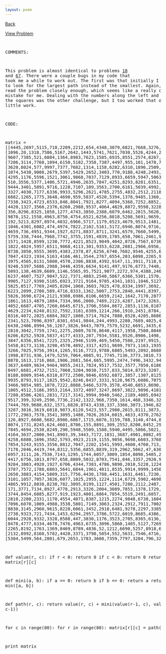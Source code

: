 ```yaml
---
layout: poem
---
```



<html><head><title>Euler - Problem 81</title>
<script type="text/javascript">

  var _gaq = _gaq || [];
  _gaq.push(['_setAccount', 'UA-16960753-5']);
  _gaq.push(['_trackPageview']);

  (function() {
    var ga = document.createElement('script'); ga.type = 'text/javascript'; ga.async = true;
    ga.src = ('https:' == document.location.protocol ? 'https://ssl' : 'http://www') + '.google-analytics.com/ga.js';
    var s = document.getElementsByTagName('script')[0]; s.parentNode.insertBefore(ga, s);
  })();

</script></head><body><p><a href="../index.html">Back</a></p>
<p><a href="http://projecteuler.net/problem=81" target="_blank">View Problem</a></p>
<pre>

COMMENTS:

This problem is almost identical to problems <a href="18.html">18</a> and <a href="67.html">67</a>. There were a 
couple bugs in my code that took me a while to work out. The first was 
that initially I set the code to look for the largest path instead of the 
smallest. Again, I didn't read the problem closely enough, which seems 
like a really common mistake for me. Dealing with the numbers along the 
left and top sides of the squares was the other challenge, but I too 
worked that out after a little work.


CODE:

matrix = [[4445,2697,5115,718,2209,2212,654,4348,3079,6821,7668,3276,8874,4190,3785,2752,9473,7817,9137,496,7338,3434,7152,4355,4552,7917,7827,2460,2350,691,3514,5880,3145,7633,7199,3783,5066,7487,3285,1084,8985,760,872,8609,8051,1134,9536,5750,9716,9371,7619,5617,275,9721,2997,2698,1887,8825,6372,3014,2113,7122,7050,6775,5948,2758,1219,3539,348,7989,2735,9862,1263,8089,6401,9462,3168,2758,3748,5870], [1096,20,1318,7586,5167,2642,1443,5741,7621,7030,5526,4244,2348,4641,9827,2448,6918,5883,3737,300,7116,6531,567,5997,3971,6623,820,6148,3287,1874,7981,8424,7672,7575,6797,6717,1078,5008,4051,8795,5820,346,1851,6463,2117,6058,3407,8211,117,4822,1317,4377,4434,5925,8341,4800,1175,4173,690,8978,7470,1295,3799,8724,3509,9849,618,3320,7068,9633,2384,7175,544,6583,1908,9983,481,4187,9353,9377], [9607,7385,521,6084,1364,8983,7623,1585,6935,8551,2574,8267,4781,3834,2764,2084,2669,4656,9343,7709,2203,9328,8004,6192,5856,3555,2260,5118,6504,1839,9227,1259,9451,1388,7909,5733,6968,8519,9973,1663,5315,7571,3035,4325,4283,2304,6438,3815,9213,9806,9536,196,5542,6907,2475,1159,5820,9075,9470,2179,9248,1828,4592,9167,3713,4640,47,3637,309,7344,6955,346,378,9044,8635,7466,5036,9515,6385,9230], [7206,3114,7760,1094,6150,5182,7358,7387,4497,955,101,1478,7777,6966,7010,8417,6453,4955,3496,107,449,8271,131,2948,6185,784,5937,8001,6104,8282,4165,3642,710,2390,575,715,3089,6964,4217,192,5949,7006,715,3328,1152,66,8044,4319,1735,146,4818,5456,6451,4113,1063,4781,6799,602,1504,6245,6550,1417,1343,2363,3785,5448,4545,9371,5420,5068,4613,4882,4241,5043,7873,8042,8434,3939,9256,2187], [3620,8024,577,9997,7377,7682,1314,1158,6282,6310,1896,2509,5436,1732,9480,706,496,101,6232,7375,2207,2306,110,6772,3433,2878,8140,5933,8688,1399,2210,7332,6172,6403,7333,4044,2291,1790,2446,7390,8698,5723,3678,7104,1825,2040,140,3982,4905,4160,2200,5041,2512,1488,2268,1175,7588,8321,8078,7312,977,5257,8465,5068,3453,3096,1651,7906,253,9250,6021,8791,8109,6651,3412,345,4778,5152,4883,7505], [1074,5438,9008,2679,5397,5429,2652,3403,770,9188,4248,2493,4361,8327,9587,707,9525,5913,93,1899,328,2876,3604,673,8576,6908,7659,2544,3359,3883,5273,6587,3065,1749,3223,604,9925,6941,2823,8767,7039,3290,3214,1787,7904,3421,7137,9560,8451,2669,9219,6332,1576,5477,6755,8348,4164,4307,2984,4012,6629,1044,2874,6541,4942,903,1404,9125,5160,8836,4345,2581,460,8438,1538,5507,668,3352,2678,6942], [4295,1176,5596,1521,3061,9868,7037,7129,8933,6659,5947,5063,3653,9447,9245,2679,767,714,116,8558,163,3927,8779,158,5093,2447,5782,3967,1716,931,7772,8164,1117,9244,5783,7776,3846,8862,6014,2330,6947,1777,3112,6008,3491,1906,5952,314,4602,8994,5919,9214,3995,5026,7688,6809,5003,3128,2509,7477,110,8971,3982,8539,2980,4689,6343,5411,2992,5270,5247,9260,2269,7474,1042,7162,5206,1232,4556,4757], [510,3556,5377,1406,5721,4946,2635,7847,4251,8293,8281,6351,4912,287,2870,3380,3948,5322,3840,4738,9563,1906,6298,3234,8959,1562,6297,8835,7861,239,6618,1322,2553,2213,5053,5446,4402,6500,5182,8585,6900,5756,9661,903,5186,7687,5998,7997,8081,8955,4835,6069,2621,1581,732,9564,1082,1853,5442,1342,520,1737,3703,5321,4793,2776,1508,1647,9101,2499,6891,4336,7012,3329,3212,1442,9993,3988,4930,7706], [9444,3401,5891,9716,1228,7107,109,3563,2700,6161,5039,4992,2242,8541,7372,2067,1294,3058,1306,320,8881,5756,9326,411,8650,8824,5495,8282,8397,2000,1228,7817,2099,6473,3571,5994,4447,1299,5991,543,7874,2297,1651,101,2093,3463,9189,6872,6118,872,1008,1779,2805,9084,4048,2123,5877,55,3075,1737,9459,4535,6453,3644,108,5982,4437,5213,1340,6967,9943,5815,669,8074,1838,6979,9132,9315,715,5048], [3327,4030,7177,6336,9933,5296,2621,4785,2755,4832,2512,2118,2244,4407,2170,499,7532,9742,5051,7687,970,6924,3527,4694,5145,1306,2165,5940,2425,8910,3513,1909,6983,346,6377,4304,9330,7203,6605,3709,3346,970,369,9737,5811,4427,9939,3693,8436,5566,1977,3728,2399,3985,8303,2492,5366,9802,9193,7296,1033,5060,9144,2766,1151,7629,5169,5995,58,7619,7565,4208,1713,6279,3209,4908,9224,7409,1325,8540], [6882,1265,1775,3648,4690,959,5837,4520,5394,1378,9485,1360,4018,578,9174,2932,9890,3696,116,1723,1178,9355,7063,1594,1918,8574,7594,7942,1547,6166,7888,354,6932,4651,1010,7759,6905,661,7689,6092,9292,3845,9605,8443,443,8275,5163,7720,7265,6356,7779,1798,1754,5225,6661,1180,8024,5666,88,9153,1840,3508,1193,4445,2648,3538,6243,6375,8107,5902,5423,2520,1122,5015,6113,8859,9370,966,8673,2442], [7338,3423,4723,6533,848,8041,7921,8277,4094,5368,7252,8852,9166,2250,2801,6125,8093,5738,4038,9808,7359,9494,601,9116,4946,2702,5573,2921,9862,1462,1269,2410,4171,2709,7508,6241,7522,615,2407,8200,4189,5492,5649,7353,2590,5203,4274,710,7329,9063,956,8371,3722,4253,4785,1194,4828,4717,4548,940,983,2575,4511,2938,1827,2027,2700,1236,841,5760,1680,6260,2373,3851,1841,4968,1172,5179,7175,3509], [4420,1327,3560,2376,6260,2988,9537,4064,4829,8872,9598,3228,1792,7118,9962,9336,4368,9189,6857,1829,9863,6287,7303,7769,2707,8257,2391,2009,3975,4993,3068,9835,3427,341,8412,2134,4034,8511,6421,3041,9012,2983,7289,100,1355,7904,9186,6920,5856,2008,6545,8331,3655,5011,839,8041,9255,6524,3862,8788,62,7455,3513,5003,8413,3918,2076,7960,6108,3638,6999,3436,1441,4858,4181,1866,8731,7745,3744,1000], [356,8296,8325,1058,1277,4743,3850,2388,6079,6462,2815,5620,8495,5378,75,4324,3441,9870,1113,165,1544,1179,2834,562,6176,2313,6836,8839,2986,9454,5199,6888,1927,5866,8760,320,1792,8296,7898,6121,7241,5886,5814,2815,8336,1576,4314,3109,2572,6011,2086,9061,9403,3947,5487,9731,7281,3159,1819,1334,3181,5844,5114,9898,4634,2531,4412,6430,4262,8482,4546,4555,6804,2607,9421,686,8649,8860,7794,6672], [9870,152,1558,4963,8750,4754,6521,6256,8818,5208,5691,9659,8377,9725,5050,5343,2539,6101,1844,9700,7750,8114,5357,3001,8830,4438,199,9545,8496,43,2078,327,9397,106,6090,8181,8646,6414,7499,5450,4850,6273,5014,4131,7639,3913,6571,8534,9703,4391,7618,445,1320,5,1894,6771,7383,9191,4708,9706,6939,7937,8726,9382,5216,3685,2247,9029,8154,1738,9984,2626,9438,4167,6351,5060,29,1218,1239,4785], [192,5213,8297,8974,4032,6966,5717,1179,6523,4679,9513,1481,3041,5355,9303,9154,1389,8702,6589,7818,6336,3539,5538,3094,6646,6702,6266,2759,4608,4452,617,9406,8064,6379,444,5602,4950,1810,8391,1536,316,8714,1178,5182,5863,5110,5372,4954,1978,2971,5680,4863,2255,4630,5723,2168,538,1692,1319,7540,440,6430,6266,7712,7385,5702,620,641,3136,7350,1478,3155,2820,9109,6261,1122,4470,14,8493,2095], [1046,4301,6082,474,4974,7822,2102,5161,5172,6946,8074,9716,6586,9962,9749,5015,2217,995,5388,4402,7652,6399,6539,1349,8101,3677,1328,9612,7922,2879,231,5887,2655,508,4357,4964,3554,5930,6236,7384,4614,280,3093,9600,2110,7863,2631,6626,6620,68,1311,7198,7561,1768,5139,1431,221,230,2940,968,5283,6517,2146,1646,869,9402,7068,8645,7058,1765,9690,4152,2926,9504,2939,7504,6074,2944,6470,7859], [4659,736,4951,9344,1927,6271,8837,8711,3241,6579,7660,5499,5616,3743,5801,4682,9748,8796,779,1833,4549,8138,4026,775,4170,2432,4174,3741,7540,8017,2833,4027,396,811,2871,1150,9809,2719,9199,8504,1224,540,2051,3519,7982,7367,2761,308,3358,6505,2050,4836,5090,7864,805,2566,2409,6876,3361,8622,5572,5895,3280,441,7893,8105,1634,2929,274,3926,7786,6123,8233,9921,2674,5340,1445,203,4585,3837], [5759,338,7444,7968,7742,3755,1591,4839,1705,650,7061,2461,9230,9391,9373,2413,1213,431,7801,4994,2380,2703,6161,6878,8331,2538,6093,1275,5065,5062,2839,582,1014,8109,3525,1544,1569,8622,7944,2905,6120,1564,1839,5570,7579,1318,2677,5257,4418,5601,7935,7656,5192,1864,5886,6083,5580,6202,8869,1636,7907,4759,9082,5854,3185,7631,6854,5872,5632,5280,1431,2077,9717,7431,4256,8261,9680,4487,4752,4286], [1571,1428,8599,1230,7772,4221,8523,9049,4042,8726,7567,6736,9033,2104,4879,4967,6334,6716,3994,1269,8995,6539,3610,7667,6560,6065,874,848,4597,1711,7161,4811,6734,5723,6356,6026,9183,2586,5636,1092,7779,7923,8747,6887,7505,9909,1792,3233,4526,3176,1508,8043,720,5212,6046,4988,709,5277,8256,3642,1391,5803,1468,2145,3970,6301,7767,2359,8487,9771,8785,7520,856,1605,8972,2402,2386,991,1383,5963], [1822,4824,5957,6511,9868,4113,301,9353,6228,2881,2966,6956,9124,9574,9233,1601,7340,973,9396,540,4747,8590,9535,3650,7333,7583,4806,3593,2738,8157,5215,8472,2284,9473,3906,6982,5505,6053,7936,6074,7179,6688,1564,1103,6860,5839,2022,8490,910,7551,7805,881,7024,1855,9448,4790,1274,3672,2810,774,7623,4223,4850,6071,9975,4935,1915,9771,6690,3846,517,463,7624,4511,614,6394,3661,7409,1395,8127], [8738,3850,9555,3695,4383,2378,87,6256,6740,7682,9546,4255,6105,2000,1851,4073,8957,9022,6547,5189,2487,303,9602,7833,1628,4163,6678,3144,8589,7096,8913,5823,4890,7679,1212,9294,5884,2972,3012,3359,7794,7428,1579,4350,7246,4301,7779,7790,3294,9547,4367,3549,1958,8237,6758,3497,3250,3456,6318,1663,708,7714,6143,6890,3428,6853,9334,7992,591,6449,9786,1412,8500,722,5468,1371,108,3939,4199,2535], [7047,4323,1934,5163,4166,461,3544,2767,6554,203,6098,2265,9078,2075,4644,6641,8412,9183,487,101,7566,5622,1975,5726,2920,5374,7779,5631,3753,3725,2672,3621,4280,1162,5812,345,8173,9785,1525,955,5603,2215,2580,5261,2765,2990,5979,389,3907,2484,1232,5933,5871,3304,1138,1616,5114,9199,5072,7442,7245,6472,4760,6359,9053,7876,2564,9404,3043,9026,2261,3374,4460,7306,2326,966,828,3274,1712,3446], [3975,4565,8131,5800,4570,2306,8838,4392,9147,11,3911,7118,9645,4994,2028,6062,5431,2279,8752,2658,7836,994,7316,5336,7185,3289,1898,9689,2331,5737,3403,1124,2679,3241,7748,16,2724,5441,6640,9368,9081,5618,858,4969,17,2103,6035,8043,7475,2181,939,415,1617,8500,8253,2155,7843,7974,7859,1746,6336,3193,2617,8736,4079,6324,6645,8891,9396,5522,6103,1857,8979,3835,2475,1310,7422,610,8345,7615], [9248,5397,5686,2988,3446,4359,6634,9141,497,9176,6773,7448,1907,8454,916,1596,2241,1626,1384,2741,3649,5362,8791,7170,2903,2475,5325,6451,924,3328,522,90,4813,9737,9557,691,2388,1383,4021,1609,9206,4707,5200,7107,8104,4333,9860,5013,1224,6959,8527,1877,4545,7772,6268,621,4915,9349,5970,706,9583,3071,4127,780,8231,3017,9114,3836,7503,2383,1977,4870,8035,2379,9704,1037,3992,3642,1016,4303], [5093,138,4639,6609,1146,5565,95,7521,9077,2272,974,4388,2465,2650,722,4998,3567,3047,921,2736,7855,173,2065,4238,1048,5,6847,9548,8632,9194,5942,4777,7910,8971,6279,7253,2516,1555,1833,3184,9453,9053,6897,7808,8629,4877,1871,8055,4881,7639,1537,7701,2508,7564,5845,5023,2304,5396,3193,2955,1088,3801,6203,1748,3737,1276,13,4120,7715,8552,3047,2921,106,7508,304,1280,7140,2567,9135,5266], [6237,4607,7527,9047,522,7371,4883,2540,5867,6366,5301,1570,421,276,3361,527,6637,4861,2401,7522,5808,9371,5298,2045,5096,5447,7755,5115,7060,8529,4078,1943,1697,1764,5453,7085,960,2405,739,2100,5800,728,9737,5704,5693,1431,8979,6428,673,7540,6,7773,5857,6823,150,5869,8486,684,5816,9626,7451,5579,8260,3397,5322,6920,1879,2127,2884,5478,4977,9016,6165,6292,3062,5671,5968,78,4619,4763], [9905,7127,9390,5185,6923,3721,9164,9705,4341,1031,1046,5127,7376,6528,3248,4941,1178,7889,3364,4486,5358,9402,9158,8600,1025,874,1839,1783,309,9030,1843,845,8398,1433,7118,70,8071,2877,3904,8866,6722,4299,10,1929,5897,4188,600,1889,3325,2485,6473,4474,7444,6992,4846,6166,4441,2283,2629,4352,7775,1101,2214,9985,215,8270,9750,2740,8361,7103,5930,8664,9690,8302,9267,344,2077,1372,1880,9550], [5825,8517,7769,2405,8204,1060,3603,7025,478,8334,1997,3692,7433,9101,7294,7498,9415,5452,3850,3508,6857,9213,6807,4412,7310,854,5384,686,4978,892,8651,3241,2743,3801,3813,8588,6701,4416,6990,6490,3197,6838,6503,114,8343,5844,8646,8694,65,791,5979,2687,2621,2019,8097,1423,3644,9764,4921,3266,3662,5561,2476,8271,8138,6147,1168,3340,1998,9874,6572,9873,6659,5609,2711,3931,9567,4143,7833,8887], [6223,2099,2700,589,4716,8333,1362,5007,2753,2848,4441,8397,7192,8191,4916,9955,6076,3370,6396,6971,3156,248,3911,2488,4930,2458,7183,5455,170,6809,6417,3390,1956,7188,577,7526,2203,968,8164,479,8699,7915,507,6393,4632,1597,7534,3604,618,3280,6061,9793,9238,8347,568,9645,2070,5198,6482,5000,9212,6655,5961,7513,1323,3872,6170,3812,4146,2736,67,3151,5548,2781,9679,7564,5043,8587,1893,4531], [5826,3690,6724,2121,9308,6986,8106,6659,2142,1642,7170,2877,5757,6494,8026,6571,8387,9961,6043,9758,9607,6450,8631,8334,7359,5256,8523,2225,7487,1977,9555,8048,5763,2414,4948,4265,2427,8978,8088,8841,9208,9601,5810,9398,8866,9138,4176,5875,7212,3272,6759,5678,7649,4922,5422,1343,8197,3154,3600,687,1028,4579,2084,9467,4492,7262,7296,6538,7657,7134,2077,1505,7332,6890,8964,4879,7603,7400,5973,739], [1861,1613,4879,1884,7334,966,2000,7489,2123,4287,1472,3263,4726,9203,1040,4103,6075,6049,330,9253,4062,4268,1635,9960,577,1320,3195,9628,1030,4092,4979,6474,6393,2799,6967,8687,7724,7392,9927,2085,3200,6466,8702,265,7646,8665,7986,7266,4574,6587,612,2724,704,3191,8323,9523,3002,704,5064,3960,8209,2027,2758,8393,4875,4641,9584,6401,7883,7014,768,443,5490,7506,1852,2005,8850,5776,4487,4269], [4052,6687,4705,7260,6645,6715,3706,5504,8672,2853,1136,8187,8203,4016,871,1809,1366,4952,9294,5339,6872,2645,6083,7874,3056,5218,7485,8796,7401,3348,2103,426,8572,4163,9171,3176,948,7654,9344,3217,1650,5580,7971,2622,76,2874,880,2034,9929,1546,2659,5811,3754,7096,7436,9694,9960,7415,2164,953,2360,4194,2397,1047,2196,6827,575,784,2675,8821,6802,7972,5996,6699,2134,7577,2887,1412,4349,4380], [4629,2234,6240,8132,7592,3181,6389,1214,266,1910,2451,8784,2790,1127,6932,1447,8986,2492,5476,397,889,3027,7641,5083,5776,4022,185,3364,5701,2442,2840,4160,9525,4828,6602,2614,7447,3711,4505,7745,8034,6514,4907,2605,7753,6958,7270,6936,3006,8968,439,2326,4652,3085,3425,9863,5049,5361,8688,297,7580,8777,7916,6687,8683,7141,306,9569,2384,1500,3346,4601,7329,9040,6097,2727,6314,4501,4974,2829], [8316,4072,2025,6884,3027,1808,5714,7624,7880,8528,4205,8686,7587,3230,1139,7273,6163,6986,3914,9309,1464,9359,4474,7095,2212,7302,2583,9462,7532,6567,1606,4436,8981,5612,6796,4385,5076,2007,6072,3678,8331,1338,3299,8845,4783,8613,4071,1232,6028,2176,3990,2148,3748,103,9453,538,6745,9110,926,3125,473,5970,8728,7072,9062,1404,1317,5139,9862,6496,6062,3338,464,1600,2532,1088,8232,7739,8274,3873], [2341,523,7096,8397,8301,6541,9844,244,4993,2280,7689,4025,4196,5522,7904,6048,2623,9258,2149,9461,6448,8087,7245,1917,8340,7127,8466,5725,6996,3421,5313,512,9164,9837,9794,8369,4185,1488,7210,1524,1016,4620,9435,2478,7765,8035,697,6677,3724,6988,5853,7662,3895,9593,1185,4727,6025,5734,7665,3070,138,8469,6748,6459,561,7935,8646,2378,462,7755,3115,9690,8877,3946,2728,8793,244,6323,8666,4271], [6430,2406,8994,56,1267,3826,9443,7079,7579,5232,6691,3435,6718,5698,4144,7028,592,2627,217,734,6194,8156,9118,58,2640,8069,4127,3285,694,3197,3377,4143,4802,3324,8134,6953,7625,3598,3584,4289,7065,3434,2106,7132,5802,7920,9060,7531,3321,1725,1067,3751,444,5503,6785,7937,6365,4803,198,6266,8177,1470,6390,1606,2904,7555,9834,8667,2033,1723,5167,1666,8546,8152,473,4475,6451,7947,3062,3281], [2810,3042,7759,1741,2275,2609,7676,8640,4117,1958,7500,8048,1757,3954,9270,1971,4796,2912,660,5511,3553,1012,5757,4525,6084,7198,8352,5775,7726,8591,7710,9589,3122,4392,6856,5016,749,2285,3356,7482,9956,7348,2599,8944,495,3462,3578,551,4543,7207,7169,7796,1247,4278,6916,8176,3742,8385,2310,1345,8692,2667,4568,1770,8319,3585,4920,3890,4928,7343,5385,9772,7947,8786,2056,9266,3454,2807,877,2660], [6206,8252,5928,5837,4177,4333,207,7934,5581,9526,8906,1498,8411,2984,5198,5134,2464,8435,8514,8674,3876,599,5327,826,2152,4084,2433,9327,9697,4800,2728,3608,3849,3861,3498,9943,1407,3991,7191,9110,5666,8434,4704,6545,5944,2357,1163,4995,9619,6754,4200,9682,6654,4862,4744,5953,6632,1054,293,9439,8286,2255,696,8709,1533,1844,6441,430,1999,6063,9431,7018,8057,2920,6266,6799,356,3597,4024,6665], [3847,6356,8541,7225,2325,2946,5199,469,5450,7508,2197,9915,8284,7983,6341,3276,3321,16,1321,7608,5015,3362,8491,6968,6818,797,156,2575,706,9516,5344,5457,9210,5051,8099,1617,9951,7663,8253,9683,2670,1261,4710,1068,8753,4799,1228,2621,3275,6188,4699,1791,9518,8701,5932,4275,6011,9877,2933,4182,6059,2930,6687,6682,9771,654,9437,3169,8596,1827,5471,8909,2352,123,4394,3208,8756,5513,6917,2056], [5458,8173,3138,3290,4570,4892,3317,4251,9699,7973,1163,1935,5477,6648,9614,5655,9592,975,9118,2194,7322,8248,8413,3462,8560,1907,7810,6650,7355,2939,4973,6894,3933,3784,3200,2419,9234,4747,2208,2207,1945,2899,1407,6145,8023,3484,5688,7686,2737,3828,3704,9004,5190,9740,8643,8650,5358,4426,1522,1707,3613,9887,6956,2447,2762,833,1449,9489,2573,1080,4167,3456,6809,2466,227,7125,2759,6250,6472,8089], [3266,7025,9756,3914,1265,9116,7723,9788,6805,5493,2092,8688,6592,9173,4431,4028,6007,7131,4446,4815,3648,6701,759,3312,8355,4485,4187,5188,8746,7759,3528,2177,5243,8379,3838,7233,4607,9187,7216,2190,6967,2920,6082,7910,5354,3609,8958,6949,7731,494,8753,8707,1523,4426,3543,7085,647,6771,9847,646,5049,824,8417,5260,2730,5702,2513,9275,4279,2767,8684,1165,9903,4518,55,9682,8963,6005,2102,6523], [1998,8731,936,1479,5259,7064,4085,91,7745,7136,3773,3810,730,8255,2705,2653,9790,6807,2342,355,9344,2668,3690,2028,9679,8102,574,4318,6481,9175,5423,8062,2867,9657,7553,3442,3920,7430,3945,7639,3714,3392,2525,4995,4850,2867,7951,9667,486,9506,9888,781,8866,1702,3795,90,356,1483,4200,2131,6969,5931,486,6880,4404,1084,5169,4910,6567,8335,4686,5043,2614,3352,2667,4513,6472,7471,5720,1616], [8878,1613,1716,868,1906,2681,564,665,5995,2474,7496,3432,9491,9087,8850,8287,669,823,347,6194,2264,2592,7871,7616,8508,4827,760,2676,4660,4881,7572,3811,9032,939,4384,929,7525,8419,5556,9063,662,8887,7026,8534,3111,1454,2082,7598,5726,6687,9647,7608,73,3014,5063,670,5461,5631,3367,9796,8475,7908,5073,1565,5008,5295,4457,1274,4788,1728,338,600,8415,8535,9351,7750,6887,5845,1741,125], [3637,6489,9634,9464,9055,2413,7824,9517,7532,3577,7050,6186,6980,9365,9782,191,870,2497,8498,2218,2757,5420,6468,586,3320,9230,1034,1393,9886,5072,9391,1178,8464,8042,6869,2075,8275,3601,7715,9470,8786,6475,8373,2159,9237,2066,3264,5000,679,355,3069,4073,494,2308,5512,4334,9438,8786,8637,9774,1169,1949,6594,6072,4270,9158,7916,5752,6794,9391,6301,5842,3285,2141,3898,8027,4310,8821,7079,1307], [8497,6681,4732,7151,7060,5204,9030,7157,833,5014,8723,3207,9796,9286,4913,119,5118,7650,9335,809,3675,2597,5144,3945,5090,8384,187,4102,1260,2445,2792,4422,8389,9290,50,1765,1521,6921,8586,4368,1565,5727,7855,2003,4834,9897,5911,8630,5070,1330,7692,7557,7980,6028,5805,9090,8265,3019,3802,698,9149,5748,1965,9658,4417,5994,5584,8226,2937,272,5743,1278,5698,8736,2595,6475,5342,6596,1149,6920], [8188,8009,9546,6310,8772,2500,9846,6592,6872,3857,1307,8125,7042,1544,6159,2330,643,4604,7899,6848,371,8067,2062,3200,7295,1857,9505,6936,384,2193,2190,301,8535,5503,1462,7380,5114,4824,8833,1763,4974,8711,9262,6698,3999,2645,6937,7747,1128,2933,3556,7943,2885,3122,9105,5447,418,2899,5148,3699,9021,9501,597,4084,175,1621,1,1079,6067,5812,4326,9914,6633,5394,4233,6728,9084,1864,5863,1225], [9935,8793,9117,1825,9542,8246,8437,3331,9128,9675,6086,7075,319,1334,7932,3583,7167,4178,1726,7720,695,8277,7887,6359,5912,1719,2780,8529,1359,2013,4498,8072,1129,9998,1147,8804,9405,6255,1619,2165,7491,1,8882,7378,3337,503,5758,4109,3577,985,3200,7615,8058,5032,1080,6410,6873,5496,1466,2412,9885,5904,4406,3605,8770,4361,6205,9193,1537,9959,214,7260,9566,1685,100,4920,7138,9819,5637,976], [3466,9854,985,1078,7222,8888,5466,5379,3578,4540,6853,8690,3728,6351,7147,3134,6921,9692,857,3307,4998,2172,5783,3931,9417,2541,6299,13,787,2099,9131,9494,896,8600,1643,8419,7248,2660,2609,8579,91,6663,5506,7675,1947,6165,4286,1972,9645,3805,1663,1456,8853,5705,9889,7489,1107,383,4044,2969,3343,152,7805,4980,9929,5033,1737,9953,7197,9158,4071,1324,473,9676,3984,9680,3606,8160,7384,5432], [1005,4512,5186,3953,2164,3372,4097,3247,8697,3022,9896,4101,3871,6791,3219,2742,4630,6967,7829,5991,6134,1197,1414,8923,8787,1394,8852,5019,7768,5147,8004,8825,5062,9625,7988,1110,3992,7984,9966,6516,6251,8270,421,3723,1432,4830,6935,8095,9059,2214,6483,6846,3120,1587,6201,6691,9096,9627,6671,4002,3495,9939,7708,7465,5879,6959,6634,3241,3401,2355,9061,2611,7830,3941,2177,2146,5089,7079,519,6351], [7280,8586,4261,2831,7217,3141,9994,9940,5462,2189,4005,6942,9848,5350,8060,6665,7519,4324,7684,657,9453,9296,2944,6843,7499,7847,1728,9681,3906,6353,5529,2822,3355,3897,7724,4257,7489,8672,4356,3983,1948,6892,7415,4153,5893,4190,621,1736,4045,9532,7701,3671,1211,1622,3176,4524,9317,7800,5638,6644,6943,5463,3531,2821,1347,5958,3436,1438,2999,994,850,4131,2616,1549,3465,5946,690,9273,6954,7991], [9517,399,3249,2596,7736,2142,1322,968,7350,1614,468,3346,3265,7222,6086,1661,5317,2582,7959,4685,2807,2917,1037,5698,1529,3972,8716,2634,3301,3412,8621,743,8001,4734,888,7744,8092,3671,8941,1487,5658,7099,2781,99,1932,4443,4756,4652,9328,1581,7855,4312,5976,7255,6480,3996,2748,1973,9731,4530,2790,9417,7186,5303,3557,351,7182,9428,1342,9020,7599,1392,8304,2070,9138,7215,2008,9937,1106,7110], [7444,769,9688,632,1571,6820,8743,4338,337,3366,3073,1946,8219,104,4210,6986,249,5061,8693,7960,6546,1004,8857,5997,9352,4338,6105,5008,2556,6518,6694,4345,3727,7956,20,3954,8652,4424,9387,2035,8358,5962,5304,5194,8650,8282,1256,1103,2138,6679,1985,3653,2770,2433,4278,615,2863,1715,242,3790,2636,6998,3088,1671,2239,957,5411,4595,6282,2881,9974,2401,875,7574,2987,4587,3147,6766,9885,2965], [3287,3016,3619,6818,9073,6120,5423,557,2900,2015,8111,3873,1314,4189,1846,4399,7041,7583,2427,2864,3525,5002,2069,748,1948,6015,2684,438,770,8367,1663,7887,7759,1885,157,7770,4520,4878,3857,1137,3525,3050,6276,5569,7649,904,4533,7843,2199,5648,7628,9075,9441,3600,7231,2388,5640,9096,958,3058,584,5899,8150,1181,9616,1098,8162,6819,8171,1519,1140,7665,8801,2632,1299,9192,707,9955,2710,7314], [1772,2963,7578,3541,3095,1488,7026,2634,6015,4633,4370,2762,1650,2174,909,8158,2922,8467,4198,4280,9092,8856,8835,5457,2790,8574,9742,5054,9547,4156,7940,8126,9824,7340,8840,6574,3547,1477,3014,6798,7134,435,9484,9859,3031,4,1502,4133,1738,1807,4825,463,6343,9701,8506,9822,9555,8688,8168,3467,3234,6318,1787,5591,419,6593,7974,8486,9861,6381,6758,194,3061,4315,2863,4665,3789,2201,1492,4416], [126,8927,6608,5682,8986,6867,1715,6076,3159,788,3140,4744,830,9253,5812,5021,7616,8534,1546,9590,1101,9012,9821,8132,7857,4086,1069,7491,2988,1579,2442,4321,2149,7642,6108,250,6086,3167,24,9528,7663,2685,1220,9196,1397,5776,1577,1730,5481,977,6115,199,6326,2183,3767,5928,5586,7561,663,8649,9688,949,5913,9160,1870,5764,9887,4477,6703,1413,4995,5494,7131,2192,8969,7138,3997,8697,646,1028], [8074,1731,8245,624,4601,8706,155,8891,309,2552,8208,8452,2954,3124,3469,4246,3352,1105,4509,8677,9901,4416,8191,9283,5625,7120,2952,8881,7693,830,4580,8228,9459,8611,4499,1179,4988,1394,550,2336,6089,6872,269,7213,1848,917,6672,4890,656,1478,6536,3165,4743,4990,1176,6211,7207,5284,9730,4738,1549,4986,4942,8645,3698,9429,1439,2175,6549,3058,6513,1574,6988,8333,3406,5245,5431,7140,7085,6407], [7845,4694,2530,8249,290,5948,5509,1588,5940,4495,5866,5021,4626,3979,3296,7589,4854,1998,5627,3926,8346,6512,9608,1918,7070,4747,4182,2858,2766,4606,6269,4107,8982,8568,9053,4244,5604,102,2756,727,5887,2566,7922,44,5986,621,1202,374,6988,4130,3627,6744,9443,4568,1398,8679,397,3928,9159,367,2917,6127,5788,3304,8129,911,2669,1463,9749,264,4478,8940,1109,7309,2462,117,4692,7724,225,2312], [4164,3637,2000,941,8903,39,3443,7172,1031,3687,4901,8082,4945,4515,7204,9310,9349,9535,9940,218,1788,9245,2237,1541,5670,6538,6047,5553,9807,8101,1925,8714,445,8332,7309,6830,5786,5736,7306,2710,3034,1838,7969,6318,7912,2584,2080,7437,6705,2254,7428,820,782,9861,7596,3842,3631,8063,5240,6666,394,4565,7865,4895,9890,6028,6117,4724,9156,4473,4552,602,470,6191,4927,5387,884,3146,1978,3000], [4258,6880,1696,3582,5793,4923,2119,1155,9056,9698,6603,3768,5514,9927,9609,6166,6566,4536,4985,4934,8076,9062,6741,6163,7399,4562,2337,5600,2919,9012,8459,1308,6072,1225,9306,8818,5886,7243,7365,8792,6007,9256,6699,7171,4230,7002,8720,7839,4533,1671,478,7774,1607,2317,5437,4705,7886,4760,6760,7271,3081,2997,3088,7675,6208,3101,6821,6840,122,9633,4900,2067,8546,4549,2091,7188,5605,8599,6758,5229], [7854,5243,9155,3556,8812,7047,2202,1541,5993,4600,4760,713,434,7911,7426,7414,8729,322,803,7960,7563,4908,6285,6291,736,3389,9339,4132,8701,7534,5287,3646,592,3065,7582,2592,8755,6068,8597,1982,5782,1894,2900,6236,4039,6569,3037,5837,7698,700,7815,2491,7272,5878,3083,6778,6639,3589,5010,8313,2581,6617,5869,8402,6808,2951,2321,5195,497,2190,6187,1342,1316,4453,7740,4154,2959,1781,1482,8256], [7178,2046,4419,744,8312,5356,6855,8839,319,2962,5662,47,6307,8662,68,4813,567,2712,9931,1678,3101,8227,6533,4933,6656,92,5846,4780,6256,6361,4323,9985,1231,2175,7178,3034,9744,6155,9165,7787,5836,9318,7860,9644,8941,6480,9443,8188,5928,161,6979,2352,5628,6991,1198,8067,5867,6620,3778,8426,2994,3122,3124,6335,3918,8897,2655,9670,634,1088,1576,8935,7255,474,8166,7417,9547,2886,5560,3842], [6957,3111,26,7530,7143,1295,1744,6057,3009,1854,8098,5405,2234,4874,9447,2620,9303,27,7410,969,40,2966,5648,7596,8637,4238,3143,3679,7187,690,9980,7085,7714,9373,5632,7526,6707,3951,9734,4216,2146,3602,5371,6029,3039,4433,4855,4151,1449,3376,8009,7240,7027,4602,2947,9081,4045,8424,9352,8742,923,2705,4266,3232,2264,6761,363,2651,3383,7770,6730,7856,7340,9679,2158,610,4471,4608,910,6241], [4417,6756,1013,8797,658,8809,5032,8703,7541,846,3357,2920,9817,1745,9980,7593,4667,3087,779,3218,6233,5568,4296,2289,2654,7898,5021,9461,5593,8214,9173,4203,2271,7980,2983,5952,9992,8399,3468,1776,3188,9314,1720,6523,2933,621,8685,5483,8986,6163,3444,9539,4320,155,3992,2828,2150,6071,524,2895,5468,8063,1210,3348,9071,4862,483,9017,4097,6186,9815,3610,5048,1644,1003,9865,9332,2145,1944,2213], [9284,3803,4920,1927,6706,4344,7383,4786,9890,2010,5228,1224,3158,6967,8580,8990,8883,5213,76,8306,2031,4980,5639,9519,7184,5645,7769,3259,8077,9130,1317,3096,9624,3818,1770,695,2454,947,6029,3474,9938,3527,5696,4760,7724,7738,2848,6442,5767,6845,8323,4131,2859,7595,2500,4815,3660,9130,8580,7016,8231,4391,8369,3444,4069,4021,556,6154,627,2778,1496,4206,6356,8434,8491,3816,8231,3190,5575,1015], [3787,7572,1788,6803,5641,6844,1961,4811,8535,9914,9999,1450,8857,738,4662,8569,6679,2225,7839,8618,286,2648,5342,2294,3205,4546,176,8705,3741,6134,8324,8021,7004,5205,7032,6637,9442,5539,5584,4819,5874,5807,8589,6871,9016,983,1758,3786,1519,6241,185,8398,495,3370,9133,3051,4549,9674,7311,9738,3316,9383,2658,2776,9481,7558,619,3943,3324,6491,4933,153,9738,4623,912,3595,7771,7939,1219,4405], [2650,3883,4154,5809,315,7756,4430,1788,4451,1631,6461,7230,6017,5751,138,588,5282,2442,9110,9035,6349,2515,1570,6122,4192,4174,3530,1933,4186,4420,4609,5739,4135,2963,6308,1161,8809,8619,2796,3819,6971,8228,4188,1492,909,8048,2328,6772,8467,7671,9068,2226,7579,6422,7056,8042,3296,2272,3006,2196,7320,3238,3490,3102,37,1293,3212,4767,5041,8773,5794,4456,6174,7279,7054,2835,7053,9088,790,6640], [3101,1057,7057,3826,6077,1025,2955,1224,1114,6729,5902,4698,6239,7203,9423,1804,4417,6686,1426,6941,8071,1029,4985,9010,6122,6597,1622,1574,3513,1684,7086,5505,3244,411,9638,4150,907,9135,829,981,1707,5359,8781,9751,5,9131,3973,7159,1340,6955,7514,7993,6964,8198,1933,2797,877,3993,4453,8020,9349,8646,2779,8679,2961,3547,3374,3510,1129,3568,2241,2625,9138,5974,8206,7669,7678,1833,8700,4480], [4865,9912,8038,8238,782,3095,8199,1127,4501,7280,2112,2487,3626,2790,9432,1475,6312,8277,4827,2218,5806,7132,8752,1468,7471,6386,739,8762,8323,8120,5169,9078,9058,3370,9560,7987,8585,8531,5347,9312,1058,4271,1159,5286,5404,6925,8606,9204,7361,2415,560,586,4002,2644,1927,2824,768,4409,2942,3345,1002,808,4941,6267,7979,5140,8643,7553,9438,7320,4938,2666,4609,2778,8158,6730,3748,3867,1866,7181], [171,3771,7134,8927,4778,2913,3326,2004,3089,7853,1378,1729,4777,2706,9578,1360,5693,3036,1851,7248,2403,2273,8536,6501,9216,613,9671,7131,7719,6425,773,717,8803,160,1114,7554,7197,753,4513,4322,8499,4533,2609,4226,8710,6627,644,9666,6260,4870,5744,7385,6542,6203,7703,6130,8944,5589,2262,6803,6381,7414,6888,5123,7320,9392,9061,6780,322,8975,7050,5089,1061,2260,3199,1150,1865,5386,9699,6501], [3744,8454,6885,8277,919,1923,4001,6864,7854,5519,2491,6057,8794,9645,1776,5714,9786,9281,7538,6916,3215,395,2501,9618,4835,8846,9708,2813,3303,1794,8309,7176,2206,1602,1838,236,4593,2245,8993,4017,10,8215,6921,5206,4023,5932,6997,7801,262,7640,3107,8275,4938,7822,2425,3223,3886,2105,8700,9526,2088,8662,8034,7004,5710,2124,7164,3574,6630,9980,4242,2901,9471,1491,2117,4562,1130,9086,4117,6698], [2810,2280,2331,1170,4554,4071,8387,1215,2274,9848,6738,1604,7281,8805,439,1298,8318,7834,9426,8603,6092,7944,1309,8828,303,3157,4638,4439,9175,1921,4695,7716,1494,1015,1772,5913,1127,1952,1950,8905,4064,9890,385,9357,7945,5035,7082,5369,4093,6546,5187,5637,2041,8946,1758,7111,6566,1027,1049,5148,7224,7248,296,6169,375,1656,7993,2816,3717,4279,4675,1609,3317,42,6201,3100,3144,163,9530,4531], [7096,6070,1009,4988,3538,5801,7149,3063,2324,2912,7911,7002,4338,7880,2481,7368,3516,2016,7556,2193,1388,3865,8125,4637,4096,8114,750,3144,1938,7002,9343,4095,1392,4220,3455,6969,9647,1321,9048,1996,1640,6626,1788,314,9578,6630,2813,6626,4981,9908,7024,4355,3201,3521,3864,3303,464,1923,595,9801,3391,8366,8084,9374,1041,8807,9085,1892,9431,8317,9016,9221,8574,9981,9240,5395,2009,6310,2854,9255], [8830,3145,2960,9615,8220,6061,3452,2918,6481,9278,2297,3385,6565,7066,7316,5682,107,7646,4466,68,1952,9603,8615,54,7191,791,6833,2560,693,9733,4168,570,9127,9537,1925,8287,5508,4297,8452,8795,6213,7994,2420,4208,524,5915,8602,8330,2651,8547,6156,1812,6271,7991,9407,9804,1553,6866,1128,2119,4691,9711,8315,5879,9935,6900,482,682,4126,1041,428,6247,3720,5882,7526,2582,4327,7725,3503,2631], [2738,9323,721,7434,1453,6294,2957,3786,5722,6019,8685,4386,3066,9057,6860,499,5315,3045,5194,7111,3137,9104,941,586,3066,755,4177,8819,7040,5309,3583,3897,4428,7788,4721,7249,6559,7324,825,7311,3760,6064,6070,9672,4882,584,1365,9739,9331,5783,2624,7889,1604,1303,1555,7125,8312,425,8936,3233,7724,1480,403,7440,1784,1754,4721,1569,652,3893,4574,5692,9730,4813,9844,8291,9199,7101,3391,8914], [6044,2928,9332,3328,8588,447,3830,1176,3523,2705,8365,6136,5442,9049,5526,8575,8869,9031,7280,706,2794,8814,5767,4241,7696,78,6570,556,5083,1426,4502,3336,9518,2292,1885,3740,3153,9348,9331,8051,2759,5407,9028,7840,9255,831,515,2612,9747,7435,8964,4971,2048,4900,5967,8271,1719,9670,2810,6777,1594,6367,6259,8316,3815,1689,6840,9437,4361,822,9619,3065,83,6344,7486,8657,8228,9635,6932,4864], [8478,4777,6334,4678,7476,4963,6735,3096,5860,1405,5127,7269,7793,4738,227,9168,2996,8928,765,733,1276,7677,6258,1528,9558,3329,302,8901,1422,8277,6340,645,9125,8869,5952,141,8141,1816,9635,4025,4184,3093,83,2344,2747,9352,7966,1206,1126,1826,218,7939,2957,2729,810,8752,5247,4174,4038,8884,7899,9567,301,5265,5752,7524,4381,1669,3106,8270,6228,6373,754,2547,4240,2313,5514,3022,1040,9738], [2265,8192,1763,1369,8469,8789,4836,52,1212,6690,5257,8918,6723,6319,378,4039,2421,8555,8184,9577,1432,7139,8078,5452,9628,7579,4161,7490,5159,8559,1011,81,478,5840,1964,1334,6875,8670,9900,739,1514,8692,522,9316,6955,1345,8132,2277,3193,9773,3923,4177,2183,1236,6747,6575,4874,6003,6409,8187,745,8776,9440,7543,9825,2582,7381,8147,7236,5185,7564,6125,218,7991,6394,391,7659,7456,5128,5294], [2132,8992,8160,5782,4420,3371,3798,5054,552,5631,7546,4716,1332,6486,7892,7441,4370,6231,4579,2121,8615,1145,9391,1524,1385,2400,9437,2454,7896,7467,2928,8400,3299,4025,7458,4703,7206,6358,792,6200,725,4275,4136,7390,5984,4502,7929,5085,8176,4600,119,3568,76,9363,6943,2248,9077,9731,6213,5817,6729,4190,3092,6910,759,2682,8380,1254,9604,3011,9291,5329,9453,9746,2739,6522,3765,5634,1113,5789], [5304,5499,564,2801,679,2653,1783,3608,7359,7797,3284,796,3222,437,7185,6135,8571,2778,7488,5746,678,6140,861,7750,803,9859,9918,2425,3734,2698,9005,4864,9818,6743,2475,132,9486,3825,5472,919,292,4411,7213,7699,6435,9019,6769,1388,802,2124,1345,8493,9487,8558,7061,8777,8833,2427,2238,5409,4957,8503,3171,7622,5779,6145,2417,5873,5563,5693,9574,9491,1937,7384,4563,6842,5432,2751,3406,7981]]


def value(r, c):
	if r < 0: return 0
	if c < 0: return 0
	return matrix[r][c]

def mini(a, b):
	if a == 0: return b
	if b == 0: return a
	return min([a, b])

def path(r, c):
	return value(r, c) + mini(value(r-1, c), value(r, c-1))

for c in range(80):
	for r in range(80):
		matrix[r][c] = path(r, c)

print matrix



</pre></body></html>

